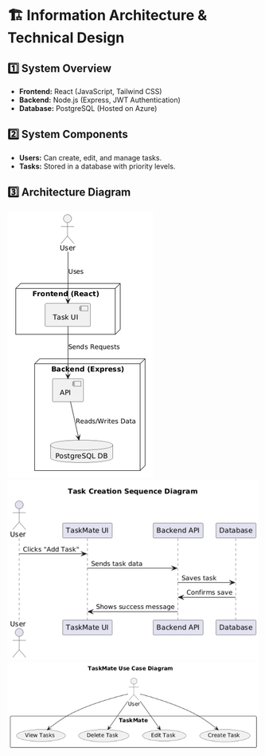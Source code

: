 # 🏗️ Information Architecture & Technical Design

## 1️⃣ System Overview
- **Frontend:** React (JavaScript, Tailwind CSS)
- **Backend:** Node.js (Express, JWT Authentication)
- **Database:** PostgreSQL (Hosted on Azure)

## 2️⃣ System Components
- **Users:** Can create, edit, and manage tasks.
- **Tasks:** Stored in a database with priority levels.

## 3️⃣ Architecture Diagram
![Architecture Diagram](../frontend/src/assets/diagrams/architecture.png)
![Sequence Diagram](../frontend/src/assets/diagrams/sequence_diagram.png)
![Use case Diagram](../frontend/src/assets/diagrams/use_case_diagram.png)